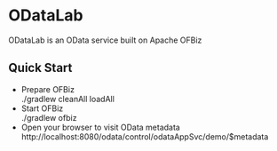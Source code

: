 # ODataLab
ODataLab is an OData service built on Apache OFBiz

## Quick Start
+ Prepare OFBiz<br>./gradlew cleanAll loadAll
+ Start OFBiz<br>./gradlew ofbiz
+ Open your browser to visit OData metadata<br>http://localhost:8080/odata/control/odataAppSvc/demo/$metadata
